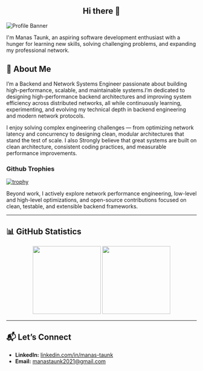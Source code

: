 <h2 align="center">  Hi there 👋 </h2>

![Profile Banner](https://capsule-render.vercel.app/api?type=waving&color=gradient&customColorList=6,11,20&height=200&width=500&section=header&text=Welcome%20to%20my%20GitHub&fontSize=40&fontColor=fff&animation=fadeIn)

I'm Manas Taunk, an aspiring software development enthusiast with a hunger for learning new skills, solving challenging problems, and expanding my professional network.

## 🧠 About Me

I’m a Backend and Network Systems Engineer passionate about building high-performance, scalable, and maintainable systems.I’m dedicated to designing high-performance backend architectures and improving system efficiency across distributed networks, all while continuously learning, experimenting, and evolving my technical depth in backend engineering and modern network protocols.

I enjoy solving complex engineering challenges — from optimizing network latency and concurrency to designing clean, modular architectures that stand the test of scale. I also Strongly believe that great systems are built on clean architecture, consistent coding practices, and measurable performance improvements.

### Github Trophies
[![trophy](https://github-profile-trophy.vercel.app/?username=man-007&no-frame=true&no-bg=true&theme=aura)](https://github.com/ryo-ma/github-profile-trophy)


Beyond work, I actively explore network performance engineering, low-level and high-level optimizations, and open-source contributions focused on clean, testable, and extensible backend frameworks.

---

## 📊 GitHub Statistics

<div align="center">

<img height="180em" src="https://github-readme-stats.vercel.app/api?username=man-007&show_icons=true&theme=tokyonight&hide_border=true&count_private=true&include_all_commits=true" />
<img height="180em" src="https://github-readme-stats.vercel.app/api/top-langs/?username=man-007&layout=compact&theme=tokyonight&hide_border=true" />

</div>

---

## 📬 Let’s Connect

- **LinkedIn:** [linkedin.com/in/manas-taunk](https://linkedin.com/in/manas-taunk)  
- **Email:** manastaunk2021@gmail.com
